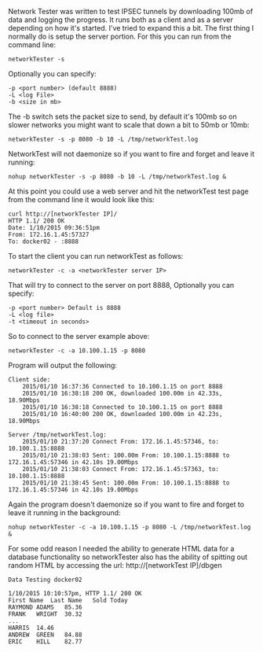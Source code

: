 Network Tester was written to test IPSEC tunnels by downloading 100mb of data and logging the progress. It runs both as a client and
as a server depending on how it's started.  I've tried to expand this a bit.  The first thing I normally do is setup the server portion. 
For this you can run from the command line:
	
	networkTester -s
	
Optionally you can specify:
	
	-p <port number> (default 8888)
	-L <log File>
	-b <size in mb> 

The -b switch sets the packet size to send, by default it's 100mb so on slower networks you might want to scale that down a bit to 50mb or 10mb:
	
	networkTester -s -p 8080 -b 10 -L /tmp/networkTest.log
	
NetworkTest will not daemonize so if you want to fire and forget and leave it running:
	
	nohup networkTester -s -p 8080 -b 10 -L /tmp/networkTest.log &

At this point you could use a web server and hit the networkTest test page from the command line it would look like this:
	
	curl http://[networkTester IP]/
	HTTP 1.1/ 200 OK
	Date: 1/10/2015 09:36:51pm
	From: 172.16.1.45:57327
	To: docker02 - :8888

To start the client you can run networkTest as follows:
	
	networkTester -c -a <networkTester server IP>

That will try to connect to the server on port 8888, Optionally you can specify:
	
	-p <port number> Default is 8888
	-L <log file>
	-t <timeout in seconds>

So to connect to the server example above:
	
	networkTester -c -a 10.100.1.15 -p 8080 

Program will output the following:

	Client side:
		2015/01/10 16:37:36 Connected to 10.100.1.15 on port 8888
		2015/01/10 16:38:18 200 OK, downloaded 100.00m in 42.33s, 18.90Mbps
		2015/01/10 16:38:18 Connected to 10.100.1.15 on port 8888
		2015/01/10 16:40:00 200 OK, downloaded 100.00m in 42.23s, 18.90Mbps

	Server /tmp/networkTest.log:
		2015/01/10 21:37:20 Connect From: 172.16.1.45:57346, to: 10.100.1.15:8888
		2015/01/10 21:38:03 Sent: 100.00m From: 10.100.1.15:8888 to 172.16.1.45:57346 in 42.10s 19.00Mbps
		2015/01/10 21:38:03 Connect From: 172.16.1.45:57363, to: 10.100.1.15:8888
		2015/01/10 21:38:45 Sent: 100.00m From: 10.100.1.15:8888 to 172.16.1.45:57346 in 42.10s 19.00Mbps

Again the program doesn't daemonize so if you want to fire and forget to leave it running in the background:
	
	nohup networkTester -c -a 10.100.1.15 -p 8080 -L /tmp/networkTest.log &

For some odd reason I needed the ability to generate HTML data for a database functionality so networkTester also has the ability of spitting out 
random HTML by accessing the url: http://[networkTest IP]/dbgen

	Data Testing docker02
	
	1/10/2015 10:10:57pm, HTTP 1.1/ 200 OK
	First Name	Last Name	Sold Today
	RAYMOND	ADAMS	85.36
	FRANK	WRIGHT	30.32
	...
	HARRIS	14.46
	ANDREW	GREEN	84.88
	ERIC	HILL	82.77
	
